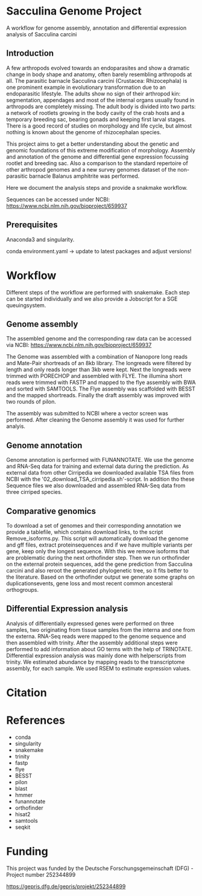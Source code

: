 # Sacculina Genome Project
A workflow for genome assembly, annotation and differential expression analysis of Sacculina carcini

## Introduction

A few arthropods evolved towards an endoparasites and show a dramatic change in body shape and anatomy, often barely resembling arthropods at all. The parasitic barnacle Sacculina carcini (Crustacea: Rhizocephala) is one prominent example in evolutionary transformation due to an endoparasitic lifestyle. The adults show no sign of their arthropod kin: segmentation, appendages and most of the internal organs usually found in arthropods are completely missing. The adult body is divided into two parts: a network of rootlets growing in the body cavity of the crab hosts and a temporary breeding sac, bearing gonads and keeping first larval stages. There is a good record of studies on morphology and life cycle, but almost nothing is known about the genome of rhizocephalan species. 

This project aims to get a better understanding about the genetic and genomic foundations of this extreme modification of morphology. Assembly and annotation of the genome and differential gene expression focussing rootlet and breeding sac. Also a comparison to the standard repertoire of other arthropod genomes and a new survey genomes dataset of the non-parasitic barnacle Balanus amphitrite was performed.

Here we document the analysis steps and provide a snakmake workflow.

Sequences can be accessed under NCBI: 
https://www.ncbi.nlm.nih.gov/bioproject/659937


## Prerequisites

Anaconda3 and singularity.

conda environment.yaml -> update to latest packages and adjust versions!

# Workflow

Different steps of the workflow are performed with snakemake. Each step can be started individually and we also provide a Jobscript for a SGE queuingsystem.


## Genome assembly

The assembled genome and the corresponding raw data can be accessed via NCBI: https://www.ncbi.nlm.nih.gov/bioproject/659937

The Genome was assembled with a combination of Nanopore long reads and Mate-Pair shortreads of an 8kb library. The longreads were filtered by length and only reads longer than 3kb were kept. Next the longreads were trimmed with PORECHOP  and assembled with FLYE. The illumina short reads were trimmed with FASTP and mapped to the flye assembly with BWA and sorted with SAMTOOLS. The Flye assembly was scaffolded with BESST and the mapped shortreads. Finally the draft assembly was improved with two rounds of pilon.

The assembly was submitted to NCBI where a vector screen was performed. After cleaning the Genome assembly it was used for further analyis.

## Genome annotation 

Genome annotation is performed with FUNANNOTATE. We use the genome and RNA-Seq data for training and external data during the prediction. As external data from other Cirripedia we downloaded available TSA files from NCBI with the '02_download_TSA_cirripedia.sh'-script. In addition tho these Sequence files we also downloaded and assembled RNA-Seq data from three cirriped species.

## Comparative genomics
To download a set of genomes and their corresponding annotation we provide a tablefile, which contains download links, to the script Remove_isoforms.py. This script will automatically download the genome and gff files, extract proteinsequences and if we have multiple variants per gene, keep only the longest sequence. With this we remove isoforms that are problematic during the next orthofinder step.
Then we run orthofinder on the external protein sequences, add the gene prediction from Sacculina carcini and also reroot the generated phylogenetic tree, so it fits better to the literature.
Based on the orthofinder output we generate some graphs on duplicationsevents, gene loss and most recent common ancesteral orthogroups.

## Differential Expression analysis

Analysis of differentially expressed genes were performed on three samples, two originating from tissue samples from the interna and one from the externa. RNA-Seq reads were mapped to the genome sequence and then assembled with trinity. After the assembly additional steps were performed to add information about GO terms with the help of TRINOTATE.  Differential expression analysis was mainly done with helperscripts from trinity.
We estimated abundance by mapping reads to the transcriptome assembly, for each sample. We used RSEM to estimate expression values. 

# Citation

# References
- conda
- singularity
- snakemake
- trinity
- fastp
- flye
- BESST
- pilon
- blast
- hmmer
- funannotate
- orthofinder
- hisat2
- samtools
- seqkit

# Funding 
This project was funded by the Deutsche Forschungsgemeinschaft (DFG) - Project number 252344899

https://gepris.dfg.de/gepris/projekt/252344899



